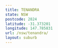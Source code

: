 ```yaml
---
title: TENANDRA
state: NSW
postcode: 2824
latitude: -31.373201
longitude: 147.785831
url: /nsw/tenandra/
layout: suburb
---
```

